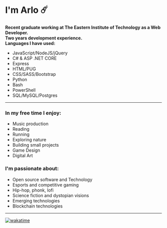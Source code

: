 # I'm Arlo ☄️
**Recent graduate working at The Eastern Institute of Technology as a Web Developer.**  
**Two years development experience.**  
**Languages I have used:**
- JavaScript/NodeJS/jQuery
- C# & ASP .NET CORE
- Express
- HTML/PUG
- CSS/SASS/Bootstrap
- Python
- Bash
- PowerShell
- SQL/MySQL/Postgres
---
### In my free time I enjoy:
- Music production
- Reading
- Running
- Exploring nature
- Building small projects
- Game Design
- Digital Art

### I'm passionate about:
- Open source software and Technology
- Esports and competitive gaming
- Hip-hop, phonk, lofi
- Science fiction and dystopian visions
- Emerging technologies
- Blockchain technologies

---

[![wakatime](https://wakatime.com/badge/user/4b403875-2abb-4659-950b-05b75013fac7.svg)](https://wakatime.com/@4b403875-2abb-4659-950b-05b75013fac7?style=plastic)

<!--
**20rp/20rp** is a ✨ _special_ ✨ repository because its `README.md` (this file) appears on your GitHub profile.

Here are some ideas to get you started:

- 🔭 I’m currently working on ...
- 🌱 I’m currently learning ...
- 👯 I’m looking to collaborate on ...
- 🤔 I’m looking for help with ...
- 💬 Ask me about ...
- 📫 How to reach me: ...
- 😄 Pronouns: ...
- ⚡ Fun fact: ...
-->
